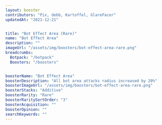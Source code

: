 ```yaml
---
layout: booster
contributors: "Pix, debb, Kartoffel, GlareFacer"
updatedAt: "2021-12-21"


title: "Bot Effect Area (Rare)"
name: "Bot Effect Area"
description: ""
imageUrl: "/assets/img/boosters/bot-effect-area-rare.png"
breadcrumbs:
  Botpack: "/botpack"
  Boosters: "/boosters"


boosterName: "Bot Effect Area"
boosterDescription: "All bot area attacks radius increased by 20%"
boosterImageUrl: "/assets/img/boosters/bot-effect-area-rare.png"
boosterStacks: "Additive"
boosterRarity: "Rare"
boosterRaritySortOrder: "3"
boosterAcquisition: ""
boosterOpinion: ""
searchKeywords: ""
---
```



